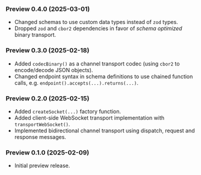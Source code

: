 ### Preview 0.4.0 (2025-03-01)

- Changed schemas to use custom data types instead of `zod` types.
- Dropped `zod` and `cbor2` dependencies in favor of _schema optimized_ binary transport.

### Preview 0.3.0 (2025-02-18)

- Added `codecBinary()` as a channel transport codec (using `cbor2` to encode/decode JSON objects).
- Changed endpoint syntax in schema definitions to use chained function calls, e.g. `endpoint().accepts(...).returns(...)`.

### Preview 0.2.0 (2025-02-15)

- Added `createSocket(...)` factory function.
- Added client-side WebSocket transport implementation with `transportWebSocket()`.
- Implemented bidirectional channel transport using dispatch, request and response messages.

### Preview 0.1.0 (2025-02-09)

- Initial preview release.
